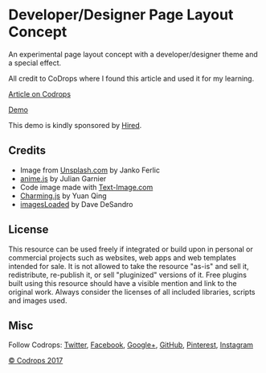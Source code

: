 # Developer/Designer Page Layout Concept

An experimental page layout concept with a developer/designer theme and a special effect.

All credit to CoDrops where I found this article and used it for my learning.

[Article on Codrops](https://tympanus.net/codrops/?p=30725)

[Demo](http://tympanus.net/Development/DeveloperDesignerPageLayout/)

This demo is kindly sponsored by [Hired](http://synd.co/2p3Fi7n).

## Credits

- Image from [Unsplash.com](https://unsplash.com/) by Janko Ferlic
- [anime.js](http://anime-js.com/) by Julian Garnier
- Code image made with [Text-Image.com](http://www.text-image.com/)
- [Charming.js](https://github.com/yuanqing/charming) by Yuan Qing
- [imagesLoaded](http://imagesloaded.desandro.com/) by Dave DeSandro

## License
This resource can be used freely if integrated or build upon in personal or commercial projects such as websites, web apps and web templates intended for sale. It is not allowed to take the resource "as-is" and sell it, redistribute, re-publish it, or sell "pluginized" versions of it. Free plugins built using this resource should have a visible mention and link to the original work. Always consider the licenses of all included libraries, scripts and images used.

## Misc 

Follow Codrops: [Twitter](http://www.twitter.com/codrops), [Facebook](http://www.facebook.com/codrops), [Google+](https://plus.google.com/101095823814290637419), [GitHub](https://github.com/codrops), [Pinterest](http://www.pinterest.com/codrops/), [Instagram](https://www.instagram.com/codropsss/)

[© Codrops 2017](http://www.codrops.com)





